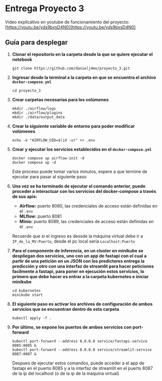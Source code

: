 # Entrega Proyecto 3
Video explicativo en youtube de funcionamiento del proyecto: [https://youtu.be/yds9bxsD4N0](https://youtu.be/yds9bxsD4N0)
## Guía para desplegar 
1. **Clonar el repositorio en la carpeta desde la que se quiere ejecutar el notebook**
   ```console
   git clone https://github.com/danielj4mv/proyecto_3.git
   ```
2. **Ingresar desde la terminal a la carpeta en que se encuentra el archivo `docker-compose.yml`**
   ```docker
   cd proyecto_3
   ```
3. **Crear carpetas necesarias para los volúmenes**
   ```console
   mkdir ./airflow/logs
   mkdir ./airflow/plugins
   mkdir ./data/output_data
   ```
4. **Crear la siguiente variable de entorno para poder modificar volúmenes**
   ```console
   echo -e "AIRFLOW_UID=$(id -u)" >> .env
   ```
5. **Crear y ejecutar los servicios establecidos en el `docker-compose.yml`**

   ```docker
   docker compose up airflow-init -d
   docker compose up -d
   ```
   Este proceso puede tomar varios minutos, espere a que termine de ejecutar para pasar al siguiente paso

6. **Una vez se ha terminado de ejecutar el comando anterior, puede proceder a interactuar con los servicios del docker-compose a través de sus apis:**

   - **Airflow:** puerto 8080, las credenciales de acceso están definidas en el `.env`
   - **MLflow:** puerto 8081
   - **Minio:** puerto 8089, las credenciales de acceso están definidas en el `.env`

   Recuerde que si el ingreso es dessde la máquina virtual debe ir a `IP_de_la_MV:Puerto`, desde el pc local sería `Localhost:Puerto`

7. **Para el componente de inferencia, en un cluster en minikube se despliegan dos servicios, uno con un app de fastapi con el cual a partir de una petición en un JSON con los predictores entrega la predicción y otro con una interfaz de streamlit para hacer peticiones facilmente a fastapi, para poner en ejecución estos servicios, lo primero que debe hacer es entrar a la carpeta kubernetes e iniciar minikube**

   ```docker
   cd kubernetes
   minikube start
   ```
8. **El siguiente paso es activar los archivos de configuración de ambos servicios que se encuentran dentro de esta carpeta**

   ```docker
   kubectl apply -f .
   ```
9. **Por último, se expone los puertos de ambos servicios con port-forward**

   ```docker
   kubectl port-forward --address 0.0.0.0 service/fastapi-service 8085:8085 &
   kubectl port-forward --address 0.0.0.0 service/streamlit-service 8087:8087 &
   ```
   Despues de ejecutar estos comandos, puede acceder a el app de fastapi en el puerto 8085 y a la interfaz de streamlit en el puerto 8087 de la ip del localhost (o de la ip de la máquina virtual)
